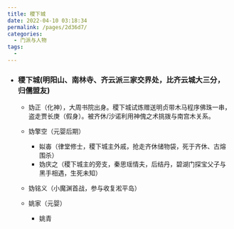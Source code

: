 ```yaml
---
title: 稷下城
date: 2022-04-10 03:18:34
permalink: /pages/2d36d7/
categories:
  - 门派与人物
tags:
  - 
---
```

- ### 稷下城(明阳山、南林寺、齐云派三家交界处，比齐云城大三分，归儒盟友)

  - 妫正（化神），大周书院出身。稷下城试炼赠送明贞带木马程序佛珠一串，盗走贾长庚（假身）。被齐休/沙诺利用神傀之术挑拨与南宫木关系。
  - 妫擎空（元婴后期）

    - 姒毐（律堂修士，稷下城主外戚，抢走齐休储物袋，死于齐休、古熔围杀）
    - 妫庆之（稷下城主的旁支，秦思瑶情夫，后结丹，碧湖门探宝父子与黑手相遇，生死未知）

  - 妫铭义（小魔渊首战，参与收复淞平岛）
  - 姚家（元婴）

    - 姚青
